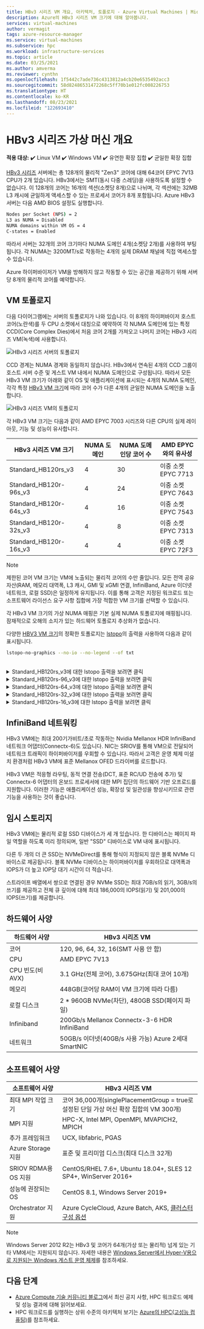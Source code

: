 ```yaml
---
title: HBv3 시리즈 VM 개요, 아키텍처, 토폴로지 - Azure Virtual Machines | Microsoft Docs
description: Azure의 HBv3 시리즈 VM 크기에 대해 알아봅니다.
services: virtual-machines
author: vermagit
tags: azure-resource-manager
ms.service: virtual-machines
ms.subservice: hpc
ms.workload: infrastructure-services
ms.topic: article
ms.date: 03/25/2021
ms.author: amverma
ms.reviewer: cynthn
ms.openlocfilehash: 1f5442c7ade736c4313812a4cb20e6535492acc3
ms.sourcegitcommit: 58d82486531472268c5ff70b1e012fc008226753
ms.translationtype: HT
ms.contentlocale: ko-KR
ms.lasthandoff: 08/23/2021
ms.locfileid: "122693410"
---
```

# <a name="hbv3-series-virtual-machine-overview"></a>HBv3 시리즈 가상 머신 개요 

**적용 대상:** :heavy_check_mark: Linux VM :heavy_check_mark: Windows VM :heavy_check_mark: 유연한 확장 집합 :heavy_check_mark: 균일한 확장 집합

[HBv3 시리즈](../../hbv3-series.md) 서버에는 총 128개의 물리적 "Zen3" 코어에 대해 64코어 EPYC 7V13 CPU가 2개 있습니다. HBv3에서는 SMT(동시 다중 스레딩)을 사용하도록 설정할 수 없습니다. 이 128개의 코어는 16개의 섹션(소켓당 8개)으로 나뉘며, 각 섹션에는 32MB L3 캐시에 균일하게 액세스할 수 있는 프로세서 코어가 8개 포함됩니다. Azure HBv3 서버는 다음 AMD BIOS 설정도 실행합니다.

```bash
Nodes per Socket (NPS) = 2
L3 as NUMA = Disabled
NUMA domains within VM OS = 4
C-states = Enabled
```

따라서 서버는 32개의 코어 크기마다 NUMA 도메인 4개(소켓당 2개)를 사용하여 부팅됩니다. 각 NUMA는 3200MT/s로 작동하는 4개의 실제 DRAM 채널에 직접 액세스할 수 있습니다.

Azure 하이퍼바이저가 VM을 방해하지 않고 작동할 수 있는 공간을 제공하기 위해 서버당 8개의 물리적 코어를 예약합니다.

## <a name="vm-topology"></a>VM 토폴로지

다음 다이어그램에는 서버의 토폴로지가 나와 있습니다. 이 8개의 하이퍼바이저 호스트 코어(노란색)를 두 CPU 소켓에서 대칭으로 예약하여 각 NUMA 도메인에 있는 특정 CCD(Core Complex Dies)에서 처음 코어 2개를 가져오고 나머지 코어는 HBv3 시리즈 VM(녹색)에 사용합니다.

![HBv3 시리즈 서버의 토폴로지](./media/architecture/hbv3/hbv3-topology-server.png)

CCD 경계는 NUMA 경계와 동일하지 않습니다. HBv3에서 연속된 4개의 CCD 그룹이 호스트 서버 수준 및 게스트 VM 내에서 NUMA 도메인으로 구성됩니다. 따라서 모든 HBv3 VM 크기가 아래와 같이 OS 및 애플리케이션에 표시되는 4개의 NUMA 도메인, 각각 특정 [HBv3 VM 크기](../../hbv3-series.md)에 따라 코어 수가 다른 4개의 균일한 NUMA 도메인을 노출합니다.

![HBv3 시리즈 VM의 토폴로지](./media/architecture/hbv3/hbv3-topology-vm.png)

각 HBv3 VM 크기는 다음과 같이 AMD EPYC 7003 시리즈와 다른 CPU의 실제 레이아웃, 기능 및 성능이 유사합니다.

| HBv3 시리즈 VM 크기             | NUMA 도메인 | NUMA 도메인당 코어 수  | AMD EPYC와의 유사성         |
|---------------------------------|--------------|------------------------|----------------------------------|
Standard_HB120rs_v3               | 4            | 30                     | 이중 소켓 EPYC 7713            |
Standard_HB120r-96s_v3            | 4            | 24                     | 이중 소켓 EPYC 7643            |
Standard_HB120r-64s_v3            | 4            | 16                     | 이중 소켓 EPYC 7543            |
Standard_HB120r-32s_v3            | 4            | 8                      | 이중 소켓 EPYC 7313            |
Standard_HB120r-16s_v3            | 4            | 4                      | 이중 소켓 EPYC 72F3            |

> [!NOTE]
> 제한된 코어 VM 크기는 VM에 노출되는 물리적 코어의 수만 줄입니다. 모든 전역 공유 자산(RAM, 메모리 대역폭, L3 캐시, GMI 및 xGMI 연결, InfiniBand, Azure 이더넷 네트워크, 로컬 SSD)은 일정하게 유지됩니다. 이를 통해 고객은 지정된 워크로드 또는 소프트웨어 라이선스 요구 사항 집합에 가장 적합한 VM 크기를 선택할 수 있습니다.

각 HBv3 VM 크기의 가상 NUMA 매핑은 기본 실제 NUMA 토폴로지에 매핑됩니다. 잠재적으로 오해의 소지가 있는 하드웨어 토폴로지 추상화가 없습니다. 

다양한 [HBV3 VM 크기](../../hbv3-series.md)의 정확한 토폴로지는 [lstopo](https://linux.die.net/man/1/lstopo)의 출력을 사용하여 다음과 같이 표시됩니다.
```bash
lstopo-no-graphics --no-io --no-legend --of txt
```
<br>
<details>
<summary>Standard_HB120rs_v3에 대한 lstopo 출력을 보려면 클릭</summary>

![HBv3-120 VM에 대한 lstopo 출력](./media/architecture/hbv3/hbv3-120-lstopo.png)
</details>

<details>
<summary>Standard_HB120rs-96_v3에 대한 lstopo 출력을 보려면 클릭</summary>

![HBv3-96 VM에 대한 lstopo 출력](./media/architecture/hbv3/hbv3-96-lstopo.png)
</details>

<details>
<summary>Standard_HB120rs-64_v3에 대한 lstopo 출력을 보려면 클릭</summary>

![HBv3-64 VM에 대한 lstopo 출력](./media/architecture/hbv3/hbv3-64-lstopo.png)
</details>

<details>
<summary>Standard_HB120rs-32_v3에 대한 lstopo 출력을 보려면 클릭</summary>

![HBv3-32 VM에 대한 lstopo 출력](./media/architecture/hbv3/hbv3-32-lstopo.png)
</details>

<details>
<summary>Standard_HB120rs-16_v3에 대한 lstopo 출력을 보려면 클릭</summary>

![HBv3-16 VM에 대 한 lstopo 출력](./media/architecture/hbv3/hbv3-16-lstopo.png)
</details>

## <a name="infiniband-networking"></a>InfiniBand 네트워킹
HBv3 VM에는 최대 200기가비트/초로 작동하는 Nvidia Mellanox HDR InfiniBand 네트워크 어댑터(Connectx-6)도 있습니다. NIC는 SRIOV를 통해 VM으로 전달되어 네트워크 트래픽이 하이퍼바이저를 우회할 수 있습니다. 따라서 고객은 운영 체제 미설치 환경처럼 HBv3 VM에 표준 Mellanox OFED 드라이버를 로드합니다.

HBv3 VM은 적응형 라우팅, 동적 연결 전송(DCT, 표준 RC/UD 전송에 추가) 및 Connectx-6 어댑터의 온보드 프로세서에 대한 MPI 집단의 하드웨어 기반 오프로드를 지원합니다. 이러한 기능은 애플리케이션 성능, 확장성 및 일관성을 향상시키므로 관련 기능을 사용하는 것이 좋습니다.

## <a name="temporary-storage"></a>임시 스토리지
HBv3 VM에는 물리적 로컬 SSD 디바이스가 세 개 있습니다. 한 디바이스는 페이지 파일 역할을 하도록 미리 정의되며, 일반 "SSD" 디바이스로 VM 내에 표시됩니다.

다른 두 개의 더 큰 SSD는 NVMeDirect를 통해 형식이 지정되지 않은 블록 NVMe 디바이스로 제공됩니다. 블록 NVMe 디바이스는 하이퍼바이저를 우회하므로 대역폭과 IOPS가 더 높고 IOP당 대기 시간이 더 적습니다.

스트라이프 배열에서 쌍으로 연결된 경우 NVMe SSD는 최대 7GB/s의 읽기, 3GB/s의 쓰기를 제공하고 전체 큐 깊이에 대해 최대 186,000의 IOPS(읽기) 및 201,000의 IOPS(쓰기)를 제공합니다.

## <a name="hardware-specifications"></a>하드웨어 사양 

| 하드웨어 사양          | HBv3 시리즈 VM              |
|----------------------------------|----------------------------------|
| 코어                            | 120, 96, 64, 32, 16(SMT 사용 안 함)               | 
| CPU                              | AMD EPYC 7V13                   | 
| CPU 빈도(비AVX)          | 3.1 GHz(전체 코어), 3.675GHz(최대 코어 10개)    | 
| 메모리                           | 448GB(코어당 RAM이 VM 크기에 따라 다름)         | 
| 로컬 디스크                       | 2 * 960GB NVMe(차단), 480GB SSD(페이지 파일) | 
| Infiniband                       | 200Gb/s Mellanox Connectx-3-6 HDR InfiniBand | 
| 네트워크                          | 50GB/s 이더넷(40GB/s 사용 가능) Azure 2세대 SmartNIC | 

## <a name="software-specifications"></a>소프트웨어 사양 

| 소프트웨어 사양        | HBv3 시리즈 VM                                            | 
|--------------------------------|-----------------------------------------------------------|
| 최대 MPI 작업 크기               | 코어 36,000개(singlePlacementGroup = true로 설정된 단일 가상 머신 확장 집합의 VM 300개) |
| MPI 지원                    | HPC-X, Intel MPI, OpenMPI, MVAPICH2, MPICH  |
| 추가 프레임워크          | UCX, libfabric, PGAS                  |
| Azure Storage 지원          | 표준 및 프리미엄 디스크(최대 디스크 32개)              |
| SRIOV RDMA용 OS 지원      | CentOS/RHEL 7.6+, Ubuntu 18.04+, SLES 12 SP4+, WinServer 2016+           |
| 성능에 권장되는 OS | CentOS 8.1, Windows Server 2019+
| Orchestrator 지원           | Azure CycleCloud, Azure Batch, AKS, [클러스터 구성 옵션](../../sizes-hpc.md#cluster-configuration-options)                      | 

> [!NOTE] 
> Windows Server 2012 R2는 HBv3 및 코어가 64개(가상 또는 물리적) 넘게 있는 기타 VM에서는 지원되지 않습니다. 자세한 내용은 [Windows Server에서 Hyper-V용으로 지원되는 Windows 게스트 운영 체제](/windows-server/virtualization/hyper-v/supported-windows-guest-operating-systems-for-hyper-v-on-windows)를 참조하세요.

## <a name="next-steps"></a>다음 단계

- [Azure Compute 기술 커뮤니티 블로그](https://techcommunity.microsoft.com/t5/azure-compute/bg-p/AzureCompute)에서 최신 공지 사항, HPC 워크로드 예제 및 성능 결과에 대해 읽어보세요.
- HPC 워크로드를 실행하는 상위 수준의 아키텍처 보기는 [Azure의 HPC(고성능 컴퓨팅)](/azure/architecture/topics/high-performance-computing/)를 참조하세요.
